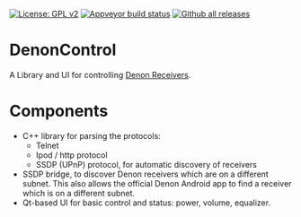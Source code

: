 [![License: GPL v2](https://img.shields.io/badge/License-GPL%20v2-blue.svg)](LICENSE)
[![Appveyor build status](https://ci.appveyor.com/api/projects/status/grn3rjfng0dg5wba/branch/master?svg=true)](https://ci.appveyor.com/project/ThijsWithaar/cd-grab/branch/master)
[![Github all releases](https://img.shields.io/github/downloads/ThijsWithaar/DenonControl/total.svg)](https://GitHub.com/ThijsWithaar/CD-Grab/releases/)

# DenonControl

A Library and UI for controlling [Denon Receivers](https://www.denon.com).


# Components

- C++ library for parsing the protocols:
    - Telnet
    - Ipod / http protocol
    - SSDP (UPnP) protocol, for automatic discovery of receivers
- SSDP bridge, to discover Denon receivers which are on a different subnet.
  This also allows the official Denon Android app to find a receiver which is on a different subnet.
- Qt-based UI for basic control and status: power, volume, equalizer.
